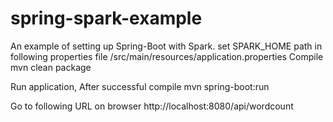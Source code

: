 # spring-spark-example
An example of setting up Spring-Boot with Spark.
set SPARK_HOME path in following properties file /src/main/resources/application.properties
 Compile mvn clean package

Run application, After successful compile 
   mvn spring-boot:run
   
Go to following URL on browser
  http://localhost:8080/api/wordcount
